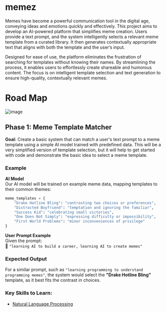 # memez

Memes have become a powerful communication tool in the digital age, conveying ideas and emotions quickly and effectively. This project aims to develop an AI-powered platform that simplifies meme creation. Users provide a text prompt, and the system intelligently selects a relevant meme template from a curated library. It then generates contextually appropriate text that aligns with both the template and the user’s input.

Designed for ease of use, the platform eliminates the frustration of searching for templates without knowing their names. By streamlining the process, it enables users to effortlessly create shareable and humorous content. The focus is on intelligent template selection and text generation to ensure high-quality, contextually relevant memes.

# Road Map

![image](https://github.com/user-attachments/assets/7bcd32ad-0a6a-4f7a-92b1-04486cde3ce3)

## Phase 1: Meme Template Matcher

**Goal:** Create a basic system that can match a user's text prompt to a meme template using a simple AI model trained with predefined data. This will be a very simplified version of template selection, but it will help to get started with code and demonstrate the basic idea to select a meme template.

### Example

**AI Model**  
Our AI model will be trained on example meme data, mapping templates to their common themes:  

```python
meme_templates = {
    "Drake Hotline Bling": "contrasting two choices or preferences",
    "Distracted Boyfriend": "temptation and ignoring the familiar",
    "Success Kid": "celebrating small victories",
    "One Does Not Simply": "expressing difficulty or impossibility",
    "First World Problems": "minor inconveniences of privilege"
}
```  

**User Prompt Example**  
Given the prompt:  
📝 `"learning AI to build a career, learning AI to create memes"`  

### **Expected Output**  
For a similar prompt, such as `"learning programming to understand programming memes"`, the system would select the **"Drake Hotline Bling"** template, as it best fits the contrast in choices.  

### Key Skills to Learn:

* [Natural Language Processing](https://www.kaggle.com/learn-guide/natural-language-processing)
